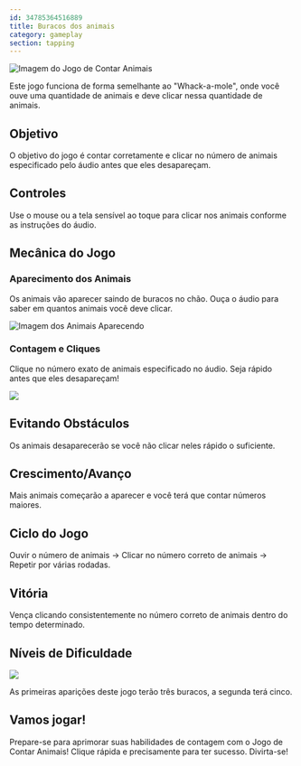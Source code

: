```yaml
---
id: 34785364516889
title: Buracos dos animais
category: gameplay
section: tapping
---
```

![Imagem do Jogo de Contar Animais](https://help.studycat.com/hc/article_attachments/34829163309209)

Este jogo funciona de forma semelhante ao "Whack-a-mole", onde você ouve uma quantidade de animais e deve clicar nessa quantidade de animais.

## Objetivo

O objetivo do jogo é contar corretamente e clicar no número de animais especificado pelo áudio antes que eles desapareçam.

## Controles  

Use o mouse ou a tela sensível ao toque para clicar nos animais conforme as instruções do áudio.

## Mecânica do Jogo

### Aparecimento dos Animais

Os animais vão aparecer saindo de buracos no chão. Ouça o áudio para saber em quantos animais você deve clicar.

![Imagem dos Animais Aparecendo](https://help.studycat.com/hc/article_attachments/34829163315225)

### Contagem e Cliques

Clique no número exato de animais especificado no áudio. Seja rápido antes que eles desapareçam!

![](https://help.studycat.com/hc/article_attachments/34975029772825)

## Evitando Obstáculos

Os animais desaparecerão se você não clicar neles rápido o suficiente.

## Crescimento/Avanço

Mais animais começarão a aparecer e você terá que contar números maiores.

## Ciclo do Jogo

Ouvir o número de animais -> Clicar no número correto de animais -> Repetir por várias rodadas.

## Vitória

Vença clicando consistentemente no número correto de animais dentro do tempo determinado.

## Níveis de Dificuldade

![](https://help.studycat.com/hc/article_attachments/34829163311897)

As primeiras aparições deste jogo terão três buracos, a segunda terá cinco.

## Vamos jogar!

Prepare-se para aprimorar suas habilidades de contagem com o Jogo de Contar Animais! Clique rápida e precisamente para ter sucesso. Divirta-se!

